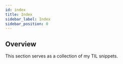 ```yaml
---
id: index
title: Index
sidebar_label: Index
sidebar_position: 0
---
```


## Overview

This section serves as a collection of my TIL snippets.
